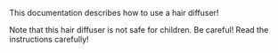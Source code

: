 This documentation describes how to use a hair diffuser!

Note that this hair diffuser is not safe for children. Be careful! Read the instructions carefully!
